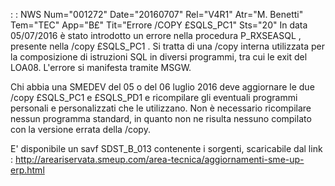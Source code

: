  :  : NWS Num="001272" Date="20160707" Rel="V4R1" Atr="M. Benetti" Tem="TEC" App="B£" Tit="Errore /COPY £SQLS_PC1" Sts="20"
In data 05/07/2016 è stato introdotto un errore nella procedura P_RXSEASQL , presente nella /copy £SQLS_PC1 .
Si tratta di una /copy interna utilizzata per la composizione di istruzioni SQL in diversi programmi, tra cui le exit del LOA08.
L'errore si manifesta tramite MSGW.

Chi abbia una SMEDEV del 05 o del 06 luglio 2016 deve aggiornare le due /copy £SQLS_PC1 e £SQLS_PD1
e ricompilare gli eventuali programmi personali e personalizzati che le utilizzano.
Non è necessario ricompilare nessun programma standard, in quanto non ne risulta nessuno compilato
con la versione errata della /copy.

E' disponibile un savf SDST_B_013 contenente i sorgenti, scaricabile dal link : 
http://areariservata.smeup.com/area-tecnica/aggiornamenti-sme-up-erp.html 